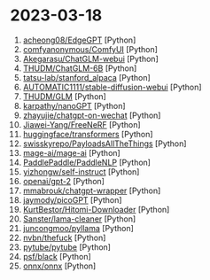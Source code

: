 # 2023-03-18

1. [acheong08/EdgeGPT](https://github.com/acheong08/EdgeGPT "Reverse engineered API of Microsoft's Bing Chat") [Python]
2. [comfyanonymous/ComfyUI](https://github.com/comfyanonymous/ComfyUI "A powerful and modular stable diffusion GUI with a graph/nodes interface.") [Python]
3. [Akegarasu/ChatGLM-webui](https://github.com/Akegarasu/ChatGLM-webui "A WebUI for ChatGLM-6B") [Python]
4. [THUDM/ChatGLM-6B](https://github.com/THUDM/ChatGLM-6B "ChatGLM-6B：开源双语对话语言模型 | An Open Bilingual Dialogue Language Model") [Python]
5. [tatsu-lab/stanford_alpaca](https://github.com/tatsu-lab/stanford_alpaca "Code and documentation to train Stanford's Alpaca models, and generate the data.") [Python]
6. [AUTOMATIC1111/stable-diffusion-webui](https://github.com/AUTOMATIC1111/stable-diffusion-webui "Stable Diffusion web UI") [Python]
7. [THUDM/GLM](https://github.com/THUDM/GLM "GLM (General Language Model)") [Python]
8. [karpathy/nanoGPT](https://github.com/karpathy/nanoGPT "The simplest, fastest repository for training/finetuning medium-sized GPTs.") [Python]
9. [zhayujie/chatgpt-on-wechat](https://github.com/zhayujie/chatgpt-on-wechat "Wechat robot based on ChatGPT, which using OpenAI api and itchat library. 使用ChatGPT搭建微信聊天机器人，基于GPT3.5 API和itchat实现") [Python]
10. [Jiawei-Yang/FreeNeRF](https://github.com/Jiawei-Yang/FreeNeRF "[CVPR23] FreeNeRF: Improving Few-shot Neural Rendering with Free Frequency Regularization") [Python]
11. [huggingface/transformers](https://github.com/huggingface/transformers "🤗 Transformers: State-of-the-art Machine Learning for Pytorch, TensorFlow, and JAX.") [Python]
12. [swisskyrepo/PayloadsAllTheThings](https://github.com/swisskyrepo/PayloadsAllTheThings "A list of useful payloads and bypass for Web Application Security and Pentest/CTF") [Python]
13. [mage-ai/mage-ai](https://github.com/mage-ai/mage-ai "🧙 The modern replacement for Airflow. Build, run, and manage data pipelines for integrating and transforming data.") [Python]
14. [PaddlePaddle/PaddleNLP](https://github.com/PaddlePaddle/PaddleNLP "👑 Easy-to-use and powerful NLP library with 🤗 Awesome model zoo, supporting wide-range of NLP tasks from research to industrial applications, including 🗂Text Classification, 🔍 Neural Search, ❓ Question Answering, ℹ️ Information Extraction, 📄 Document Intelligence, 💌 Sentiment Analysis and 🖼 Diffusion AIGC system etc.") [Python]
15. [yizhongw/self-instruct](https://github.com/yizhongw/self-instruct "Aligning pretrained language models with instruction data generated by themselves.") [Python]
16. [openai/gpt-2](https://github.com/openai/gpt-2 "Code for the paper Language Models are Unsupervised Multitask Learners") [Python]
17. [mmabrouk/chatgpt-wrapper](https://github.com/mmabrouk/chatgpt-wrapper "API for interacting with ChatGPT and GPT4 using Python and from Shell.") [Python]
18. [jaymody/picoGPT](https://github.com/jaymody/picoGPT "An unnecessarily tiny implementation of GPT-2 in NumPy.") [Python]
19. [KurtBestor/Hitomi-Downloader](https://github.com/KurtBestor/Hitomi-Downloader "🍰 Desktop utility to download images/videos/music/text from various websites, and more.") [Python]
20. [Sanster/lama-cleaner](https://github.com/Sanster/lama-cleaner "Image inpainting tool powered by SOTA AI Model. Remove any unwanted object, defect, people from your pictures or erase and replace(powered by stable diffusion) any thing on your pictures.") [Python]
21. [juncongmoo/pyllama](https://github.com/juncongmoo/pyllama "LLaMA: Open and Efficient Foundation Language Models") [Python]
22. [nvbn/thefuck](https://github.com/nvbn/thefuck "Magnificent app which corrects your previous console command.") [Python]
23. [pytube/pytube](https://github.com/pytube/pytube "A lightweight, dependency-free Python library (and command-line utility) for downloading YouTube Videos.") [Python]
24. [psf/black](https://github.com/psf/black "The uncompromising Python code formatter") [Python]
25. [onnx/onnx](https://github.com/onnx/onnx "Open standard for machine learning interoperability") [Python]
